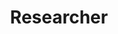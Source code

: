---
title: "Researcher"
image: "https://images.pexels.com/photos/941555/pexels-photo-941555.jpeg?cs=srgb&dl=pexels-olly-941555.jpg&fm=jpg"
link: "mailto:contact@cerai.in"
caption: "We are actively looking for researchers with interest and experience in responsible AI topics."
caption2: "You will get to work on pressing problems, supervise talented juniors, and collaborate with top teams in the field around the world."
draft: false
---